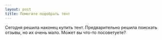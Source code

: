 ```yaml
---
layout: post 
title: Помогите подобрать тент 
--- 
```

Сегодня решила наконец купить тент. Предварительно решила поискать отзывы, но их очень мало. Может вы что-то посоветуете?